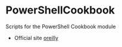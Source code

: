 # PowerShellCookbook
Scripts for the PowerShell Cookbook module
- Official site [oreilly](https://www.oreilly.com/library/view/powershell-cookbook-4th/9781098101596/)


